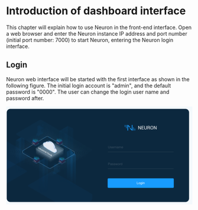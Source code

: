 # Introduction of dashboard interface

This chapter will explain how to use Neuron in the front-end interface. Open a web browser and enter the Neuron instance IP address and port number (initial port number: 7000) to start Neuron, entering the Neuron login interface.

## Login

Neuron web interface will be started with the first interface as shown in the following figure. The initial login account is "admin", and the default password is "0000". The user can change the login user name and password after.

![login](./assets-dashboard/login.png)
